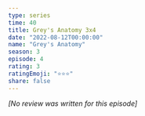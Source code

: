 ```yaml
---
type: series
time: 40
title: Grey's Anatomy 3x4
date: "2022-08-12T00:00:00"
name: "Grey's Anatomy"
season: 3
episode: 4
rating: 3
ratingEmoji: "⭐️⭐️⭐️"
share: false
---
```


_[No review was written for this episode]_
